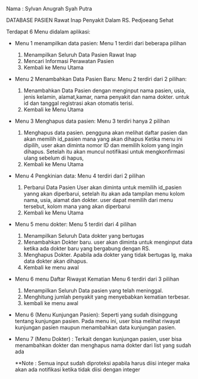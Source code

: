 Nama : Sylvan Anugrah Syah Putra

DATABASE PASIEN Rawat Inap Penyakit Dalam RS. Pedjoeang Sehat

Terdapat 6 Menu didalam aplikasi:

- Menu 1 menampilkan data pasien:
  Menu 1 terdiri dari beberapa pilihan
  1. Menampilkan Seluruh Data Pasien Rawat Inap
  2. Mencari Informasi Perawatan Pasien
  3. Kembali ke Menu Utama

- Menu 2 Menambahkan Data Pasien Baru:
  Menu 2 terdiri dari 2 pilihan:
  1. Menambahkan Data Pasien dengan menginput nama pasien, usia, jenis kelamin, alamat,kamar, nama penyakit dan nama dokter. untuk id dan tanggal registrasi akan otomatis terisi.
  2. Kembali ke Menu Utama

- Menu 3 Menghapus data pasien:
  Menu 3 terdiri hanya 2 pilihan
  1. Menghapus data pasien.
  pengguna akan melihat daftar pasien dan akan memilih id_pasien mana yang akan dihapus
     Ketika menu ini dipilih, user akan diminta nomor ID dan memilih kolom yang ingin dihapus. Setelah itu akan muncul notifikasi untuk mengkonfirmasi ulang sebelum di hapus,
  2. Kembali ke Menu Utama

- Menu 4 Pengkinian data:
  Menu 4 terdiri dari 2 pilihan
  1. Perbarui Data Pasien
     User akan diminta untuk memilih id_pasien yanng akan diperbarui, setelah itu akan ada tampilan menu kolom nama, usia, alamat dan dokter. user dapat memilih dari menu tersebut, kolom mana yang akan diperbarui
  2. Kembali ke Menu Utama

- Menu 5 menu dokter:
  Menu 5 terdiri dari 4 pilihan
  1. Menampilkan Seluruh Data dokter yang bertugas
  2. Menambahkan Dokter baru.
  user akan diminta untuk menginput data ketika ada dokter baru yang bergabung dengan RS.
  3. Menghapus Dokter.
  Apabila ada dokter yang tidak bertugas lg, maka data dokter akan dihapus.
  4. Kembali ke menu awal

- Menu 6 menu Daftar Riwayat Kematian
  Menu 6 terdiri dari 3 pilihan
  1. Menampilkan Seluruh Data pasien yang telah meninggal.
  2. Menghitung jumlah penyakit yang menyebabkan kematian terbesar.
  3. kembali ke menu awal




- Menu 6 (Menu Kunjungan Pasien):
  Seperti yang sudah disinggung tentang kunjungan pasien. Pada menu ini, user bisa melihat riwayat kunjungan pasien maupun menambahkan data kunjungan pasien.

- Menu 7 (Menu Dokter) :
  Terkait dengan kunjungan pasien, user bisa menambahkan dokter dan menghapus nama dokter dari list yang sudah ada

  **Note : Semua input sudah diproteksi apabila harus diisi integer maka akan ada notifikasi ketika tidak diisi dengan integer